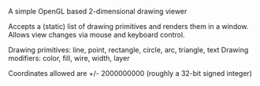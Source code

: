 A simple OpenGL based 2-dimensional drawing viewer

Accepts a (static) list of drawing primitives and renders them in
a window.  Allows view changes via mouse and keyboard control.

Drawing primitives: line, point, rectangle, circle, arc, triangle, text
Drawing modifiers: color, fill, wire, width, layer

Coordinates allowed are +/- 2000000000 (roughly a 32-bit signed integer)
